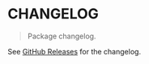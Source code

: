 # CHANGELOG

> Package changelog.

See [GitHub Releases](https://github.com/stdlib-js/stats-base-svariancewd/releases) for the changelog.